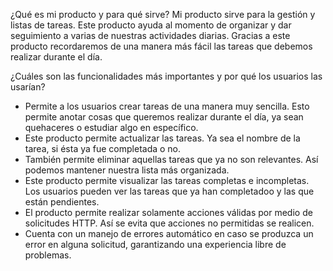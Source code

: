 ¿Qué es mi producto y para qué sirve?
Mi producto sirve para la gestión y listas de tareas. Este producto ayuda al momento de organizar y dar seguimiento a varias de nuestras actividades diarias.
Gracias a este producto recordaremos de una manera más fácil las tareas que debemos realizar durante el día.


¿Cuáles son las funcionalidades más importantes y por qué los usuarios las usarían?
- Permite a los usuarios crear tareas de una manera muy sencilla. Esto permite anotar cosas que queremos realizar durante el día, ya sean quehaceres o estudiar algo en específico.
- Este producto permite actualizar las tareas. Ya sea el nombre de la tarea, si ésta ya fue completada o no.
- También permite eliminar aquellas tareas que ya no son relevantes. Así podemos mantener nuestra lista más organizada.
- Este producto permite visualizar las tareas completas e incompletas. Los usuarios pueden ver las tareas que ya han completadoo y las que están pendientes.
- El producto permite realizar solamente acciones válidas por medio de solicitudes HTTP. Así se evita que acciones no permitidas se realicen.
- Cuenta con un manejo de errores automático en caso se produzca un error en alguna solicitud, garantizando una experiencia libre de problemas.

